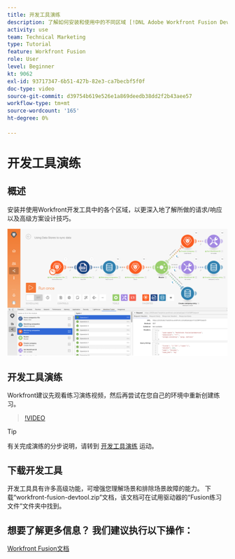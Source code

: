 ```yaml
---
title: 开发工具演练
description: 了解如何安装和使用中的不同区域 [!DNL Adobe Workfront Fusion Dev Tool] 深入了解高级场景设计技巧。
activity: use
team: Technical Marketing
type: Tutorial
feature: Workfront Fusion
role: User
level: Beginner
kt: 9062
exl-id: 93717347-6b51-427b-82e3-ca7becbf5f0f
doc-type: video
source-git-commit: d39754b619e526e1a869deedb38dd2f2b43aee57
workflow-type: tm+mt
source-wordcount: '165'
ht-degree: 0%

---
```


# 开发工具演练

## 概述

安装并使用Workfront开发工具中的各个区域，以更深入地了解所做的请求/响应以及高级方案设计技巧。

![融合场景和开发工具的图像](assets/troubleshooting-and-error-handling-1.png)

## 开发工具演练

Workfront建议先观看练习演练视频，然后再尝试在您自己的环境中重新创建练习。

>[!VIDEO](https://video.tv.adobe.com/v/335303/?quality=12)

>[!TIP]
>
>有关完成演练的分步说明，请转到 [开发工具演练](https://experienceleague.adobe.com/docs/workfront-learn/tutorials-workfront/fusion/exercises/devtool.html?lang=en) 运动。


## 下载开发工具

开发工具具有许多高级功能，可增强您理解场景和排除场景故障的能力。 下载“workfront-fusion-devtool.zip”文档，该文档可在试用驱动器的“Fusion练习文件”文件夹中找到。



## 想要了解更多信息？ 我们建议执行以下操作：

[Workfront Fusion文档](https://experienceleague.adobe.com/docs/workfront/using/adobe-workfront-fusion/workfront-fusion-2.html?lang=en)
